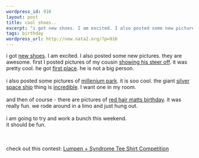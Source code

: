 ```yaml
--- 
wordpress_id: 916
layout: post
title: cool shoes..
excerpt: "i got new shoes. I am excited. I also posted some new pictures. they are awesome. first I posted pictures of my cousin showing his steer off. it was pretty cool. he got "
tags: birthday
wordpress_url: http://new.nata2.org/?p=916
---
```

i got <a href="http://www.edgewear.com/Merchant2/edge-b/Medium/MDM01247PG.jpg">new shoes</a>. I am excited. I also posted some new pictures. they are awesome. first I posted pictures of my cousin <a href="http://nata2.info/?path=pictures%2Fevents%2F2004%3A07%3A31_coles_fair">showing his steer off</a>. it was pretty cool. he got <a href="http://nata2.info/?path=pictures%2Fevents%2F2004%3A07%3A31_coles_fair&amp;img=IMG_0870.jpg">first place</a>. he is not a big person. <br/><br/>i also posted some pictures of <a href="http://nata2.info/?path=pictures%2Fevents%2F2004%3A08%3A04_downtown">millenium park</a>. it is soo cool. the giant <a href="http://nata2.info/?path=pictures%2Fevents%2F2004%3A08%3A04_downtown&amp;img=IMG_1004.jpg">silver space ship</a> thing is <a href="http://nata2.info/?path=pictures%2Fevents%2F2004%3A08%3A04_downtown&amp;img=IMG_1002.jpg">incredible</a>. I want one in my room.  <br/><br/>and then of course - there are pictures of <a href="http://nata2.info/?path=pictures%2Fevents%2F2004%3A08%3A11_RHMatts_bday">red hair matts birthday</a>. it was really fun. we rode around in a limo and just hung out.<br/><br/>
i am going to try and work a bunch this weekend. <br/>
it should be fun.

<br/><bR>check out this contest: <a href="http://www.adoptanamerican.com/lumpen/">Lumpen + Syndrome Tee Shirt Competition</a>
